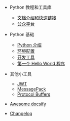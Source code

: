 - Python 教程和工具库
    - [文档介绍和快速链接](README.md)
    - [公众平台](CONTACT.md)

- Python 基础
    - [Python 介绍](docs/course/foundation/01_introduction.md)
    - [环境配置](docs/course/foundation/02_environment.md)
    - [开发工具](docs/course/foundation/03_development_tools.md)
    - [第一个 Hello World 程序](docs/course/foundation/04_hello_world.md)

- 其他小工具
    - [JWT](jwt/README.md)
    - [MessagePack](message-pack/index.md)
    - [Protocol Buffers](protocol-buffers/index.md)

- [Awesome docsify](awesome.md)
- [Changelog](changelog.md)